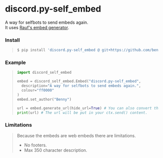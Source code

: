 # discord.py-self_embed
A way for selfbots to send embeds again.  
It uses [Rauf's embed generator](https://embed.rauf.wtf/).

### Install
> ```bash
> $ pip install 'discord.py-self_embed @ git+https://github.com/bentettmar/discord.py-self_embed'
> ```

### Example
> ```python
> import discord_self_embed
> 
> embed = discord_self_embed.Embed("discord.py-self_embed", 
>   description="A way for selfbots to send embeds again.", 
>   colour="ff0000"
> )
> embed.set_author("Benny")
> 
> url = embed.generate_url(hide_url=True) # You can also convert the embed to a string.
> print(url) # The url will be put in your ctx.send() content.
> ```

### Limitations
> Because the embeds are web embeds there are limitations.  
> - No footers.
> - Max 350 character description.
